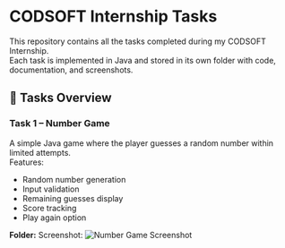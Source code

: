 # CODSOFT Internship Tasks

This repository contains all the tasks completed during my CODSOFT Internship.  
Each task is implemented in Java and stored in its own folder with code, documentation, and screenshots.

## 📌 Tasks Overview

### Task 1 – Number Game
A simple Java game where the player guesses a random number within limited attempts.  
Features:
- Random number generation
- Input validation
- Remaining guesses display
- Score tracking
- Play again option

**Folder:** 
Screenshot: ![Number Game Screenshot](task1/screenshots/numberGameScreenShot.png)



